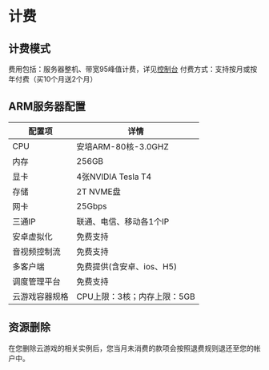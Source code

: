 # 计费

## 计费模式
费用包括：服务器整机、带宽95峰值计费，详见[控制台](https://console.ucloud.cn/ugame/server/create)
付费方式：支持按月或按年付费（买10个月送2个月）

## ARM服务器配置
|配置项        |详情           |
|-------------|----------------|
|CPU        |安培ARM-80核-3.0GHZ         |
|内存       |256GB                       |
|显卡       |4张NVIDIA Tesla T4          |
|存储       |2T NVME盘                   |
|网卡       |25Gbps                      |
|三通IP     |联通、电信、移动各1个IP      |
|安卓虚拟化   |免费支持                   |
|音视频控制流 |免费支持                   |
|多客户端     |免费提供(含安卓、ios、H5)   |
|调度管理平台  |免费支持                  |
|云游戏容器规格  |CPU上限：3核；内存上限：5GB|

## 资源删除
在您删除云游戏的相关实例后，您当月未消费的款项会按照退费规则退还至您的帐户中。
